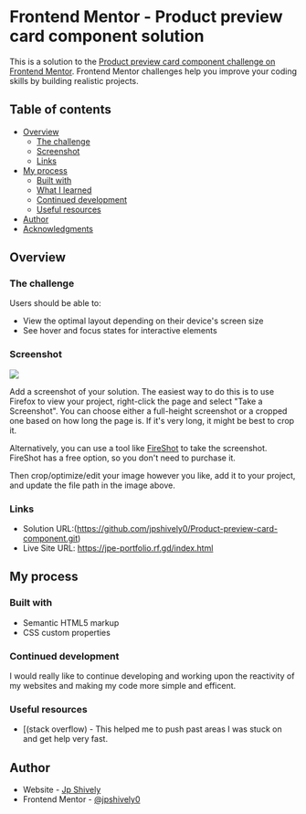 # Frontend Mentor - Product preview card component solution

This is a solution to the [Product preview card component challenge on Frontend Mentor](https://www.frontendmentor.io/challenges/product-preview-card-component-GO7UmttRfa). Frontend Mentor challenges help you improve your coding skills by building realistic projects. 

## Table of contents

- [Overview](#overview)
  - [The challenge](#the-challenge)
  - [Screenshot](#screenshot)
  - [Links](#links)
- [My process](#my-process)
  - [Built with](#built-with)
  - [What I learned](#what-i-learned)
  - [Continued development](#continued-development)
  - [Useful resources](#useful-resources)
- [Author](#author)
- [Acknowledgments](#acknowledgments)



## Overview

### The challenge

Users should be able to:

- View the optimal layout depending on their device's screen size
- See hover and focus states for interactive elements

### Screenshot

![](./screenshot.jpg)

Add a screenshot of your solution. The easiest way to do this is to use Firefox to view your project, right-click the page and select "Take a Screenshot". You can choose either a full-height screenshot or a cropped one based on how long the page is. If it's very long, it might be best to crop it.

Alternatively, you can use a tool like [FireShot](https://getfireshot.com/) to take the screenshot. FireShot has a free option, so you don't need to purchase it. 

Then crop/optimize/edit your image however you like, add it to your project, and update the file path in the image above.


### Links

- Solution URL:(https://github.com/jpshively0/Product-preview-card-component.git)
- Live Site URL: https://jpe-portfolio.rf.gd/index.html

## My process

### Built with

- Semantic HTML5 markup
- CSS custom properties



### Continued development

I would really like to continue developing and working upon the reactivity of my websites and making my code more simple and efficent.


### Useful resources

- [(stack overflow) - This helped me to push past areas I was stuck on and get help very fast.




## Author

- Website - [Jp Shively](https://jpe-portfolio.rf.gd/index.html)
- Frontend Mentor - [@jpshively0](https://www.frontendmentor.io/profile/yourusername)

